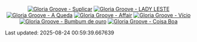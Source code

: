 <!-- lastfm -->
<p align="center"><a href="https://www.last.fm/music/Gloria+Groove/Suplicar"><img src="https://lastfm.freetls.fastly.net/i/u/64s/fc2e9631b9bf91df87e04edf3233a202.jpg" title="Gloria Groove - Suplicar"></a> <a href="https://www.last.fm/music/Gloria+Groove/LADY+LESTE"><img src="https://lastfm.freetls.fastly.net/i/u/64s/cc9e6a264eb2a731d82cd6cf2bb2f69b.jpg" title="Gloria Groove - LADY LESTE"></a> <a href="https://www.last.fm/music/Gloria+Groove/A+Queda"><img src="https://lastfm.freetls.fastly.net/i/u/64s/72fdeeb27a7ae2a78b1ae974ddf474fa.jpg" title="Gloria Groove - A Queda"></a> <a href="https://www.last.fm/music/Gloria+Groove/Affair"><img src="https://lastfm.freetls.fastly.net/i/u/64s/c64c60cd30d513b71de63d01c530e5d4.jpg" title="Gloria Groove - Affair"></a> <a href="https://www.last.fm/music/Gloria+Groove/V%C3%ADcio"><img src="https://lastfm.freetls.fastly.net/i/u/64s/8c5c78153a142f1206bbb5e9f25cc8a8.jpg" title="Gloria Groove - Vício"></a> <a href="https://www.last.fm/music/Gloria+Groove/Bumbum+de+ouro"><img src="https://lastfm.freetls.fastly.net/i/u/64s/6589d52ce27ac102912970c708ac5803.png" title="Gloria Groove - Bumbum de ouro"></a> <a href="https://www.last.fm/music/Gloria+Groove/Coisa+Boa"><img src="https://lastfm.freetls.fastly.net/i/u/64s/c3aec761e70fb37dd038234f0d9f254a.jpg" title="Gloria Groove - Coisa Boa"></a> </p>

<!--START_SECTION:last-updated-->
Last updated: 2025-08-24 00:59:39.667639
<!--END_SECTION:last-updated-->
